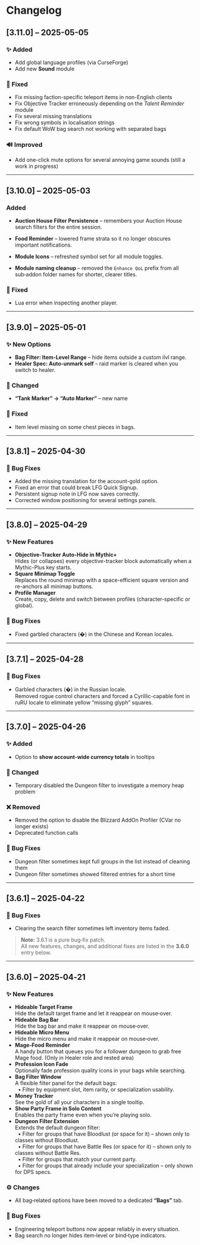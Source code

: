 # Changelog

## [3.11.0] – 2025-05-05
### ✨ Added
- Add global language profiles (via CurseForge)
- Add new **Sound** module

### 🐛 Fixed
- Fix missing faction-specific teleport items in non-English clients
- Fix Objective Tracker erroneously depending on the *Talent Reminder* module
- Fix several missing translations
- Fix wrong symbols in localisation strings
- Fix default WoW bag search not working with separated bags

### 🔊 Improved
- Add one-click mute options for several annoying game sounds (still a work in progress)

---

## [3.10.0] – 2025-05-03
### Added
- **Auction House Filter Persistence** – remembers your Auction House search filters for the entire session.

- **Food Reminder** – lowered frame strata so it no longer obscures important notifications.
- **Module Icons** – refreshed symbol set for all module toggles.
- **Module naming cleanup** – removed the `Enhance QoL` prefix from all sub‑addon folder names for shorter, clearer titles.

### 🐛 Fixed
- Lua error when inspecting another player.

---

## [3.9.0] – 2025-05-01
### ✨ New Options
- **Bag Filter: Item-Level Range** – hide items outside a custom ilvl range.  
- **Healer Spec: Auto-unmark self** – raid marker is cleared when you switch to healer.

### 🔁 Changed
- **“Tank Marker” → “Auto Marker”** – new name

### 🐛 Fixed
- Item level missing on some chest pieces in bags.

---

## [3.8.1] – 2025-04-30

### 🐛 Bug Fixes
- Added the missing translation for the account-gold option.
- Fixed an error that could break LFG Quick Signup.
- Persistent signup note in LFG now saves correctly.
- Corrected window positioning for several settings panels.

---

## [3.8.0] – 2025-04-29
### ✨ New Features
- **Objective-Tracker Auto-Hide in Mythic+**  
  Hides (or collapses) every objective-tracker block automatically when a Mythic-Plus key starts.
- **Square Minimap Toggle**  
  Replaces the round minimap with a space-efficient square version and re-anchors all minimap buttons.
- **Profile Manager**  
  Create, copy, delete and switch between profiles (character-specific or global).

### 🐛 Bug Fixes
- Fixed garbled characters (�) in the Chinese and Korean locales.

---

## [3.7.1] – 2025-04-28
### 🐛 Bug Fixes
- Garbled characters (�) in the Russian locale.  
  Removed rogue control characters and forced a Cyrillic-capable font in ruRU locale to eliminate yellow “missing glyph” squares.

---

## [3.7.0] – 2025-04-26
### ✨ Added
- Option to **show account-wide currency totals** in tooltips

### 🔁 Changed
- Temporary disabled the Dungeon filter to investigate a memory heap problem

### ❌ Removed
- Removed the option to disable the Blizzard AddOn Profiler (CVar no longer exists)
- Deprecated function calls

### 🐛 Bug Fixes
- Dungeon filter sometimes kept full groups in the list instead of cleaning them
- Dungeon filter sometimes showed filtered entries for a short time

---

## [3.6.1] – 2025‑04‑22
### 🐛 Bug Fixes
- Clearing the search filter sometimes left inventory items faded.

> **Note:** 3.6.1 is a pure bug‑fix patch.  
> All new features, changes, and additional fixes are listed in the **3.6.0** entry below.

---

## [3.6.0] – 2025‑04‑21
### ✨ New Features
- **Hideable Target Frame**  
  Hide the default target frame and let it reappear on mouse‑over.
- **Hideable Bag Bar**  
  Hide the bag bar and make it reappear on mouse‑over.
- **Hideable Micro Menu**  
  Hide the micro menu and make it reappear on mouse‑over.
- **Mage‑Food Reminder**  
  A handy button that queues you for a follower dungeon to grab free Mage food. (Only in Healer role and rested area)
- **Profession Icon Fade**  
  Optionally fade profession quality icons in your bags while searching.
- **Bag Filter Window**  
  A flexible filter panel for the default bags:  
  &nbsp;&nbsp;• Filter by equipment slot, item rarity, or specialization usability.
- **Money Tracker**  
  See the gold of all your characters in a single tooltip.
- **Show Party Frame in Solo Content**  
  Enables the party frame even when you’re playing solo.
- **Dungeon Filter Extension**  
  Extends the default dungeon filter:  
  &nbsp;&nbsp;• Filter for groups that have Bloodlust (or space for it) – shown only to classes without Bloodlust.  
  &nbsp;&nbsp;• Filter for groups that have Battle Res (or space for it) – shown only to classes without Battle Res.  
  &nbsp;&nbsp;• Filter for groups that match your current party.  
  &nbsp;&nbsp;• Filter for groups that already include your specialization – only shown for DPS specs.

### ⚙️ Changes
- All bag‑related options have been moved to a dedicated **“Bags”** tab.

### 🐛 Bug Fixes
- Engineering teleport buttons now appear reliably in every situation.
- Bag search no longer hides item‑level or bind‑type indicators.